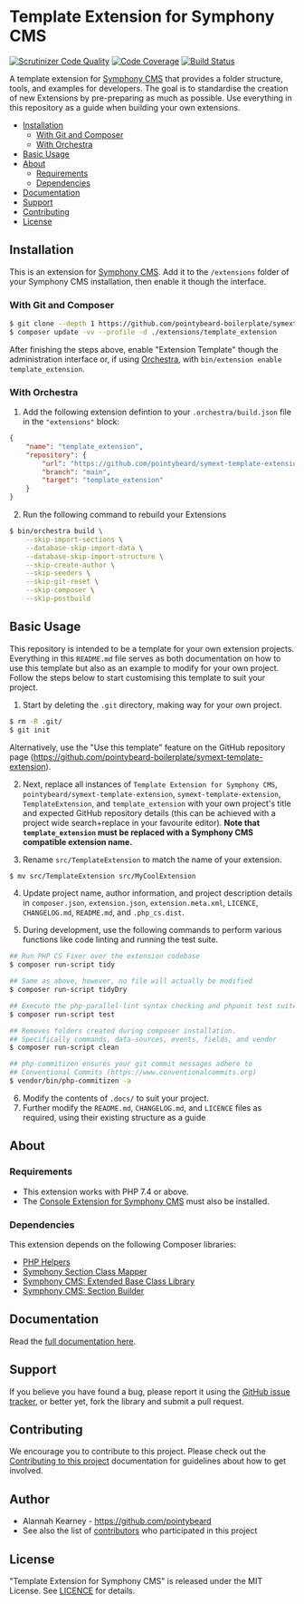 # Template Extension for Symphony CMS

[![Scrutinizer Code Quality](https://scrutinizer-ci.com/g/pointybeard-boilerplate/symext-template-extension/badges/quality-score.png?b=master)](https://scrutinizer-ci.com/g/pointybeard-boilerplate/symext-template-extension/?branch=master)
[![Code Coverage](https://scrutinizer-ci.com/g/pointybeard-boilerplate/symext-template-extension/badges/coverage.png?b=master)](https://scrutinizer-ci.com/g/pointybeard-boilerplate/symext-template-extension/?branch=master)
[![Build Status](https://scrutinizer-ci.com/g/pointybeard-boilerplate/symext-template-extension/badges/build.png?b=master)](https://scrutinizer-ci.com/g/pointybeard-boilerplate/symext-template-extension/build-status/master)

A template extension for [Symphony CMS][ext-Symphony CMS] that provides a folder structure, tools, and examples for developers. The goal is to standardise the creation of new Extensions by pre-preparing as much as possible. Use everything in this repository as a guide when building your own extensions.

-   [Installation](#installation)
    -   [With Git and Composer](#with-git-and-composer)
    -   [With Orchestra](#with-orchestra)
-   [Basic Usage](#basic-usage)
-   [About](#about)
    -   [Requirements](#dependencies)
    -   [Dependencies](#dependencies)
-   [Documentation](#documentation)
-   [Support](#support)
-   [Contributing](#contributing)
-   [License](#license)

## Installation

This is an extension for [Symphony CMS][ext-Symphony CMS]. Add it to the `/extensions` folder of your Symphony CMS installation, then enable it though the interface.

### With Git and Composer

```bash
$ git clone --depth 1 https://github.com/pointybeard-boilerplate/symext-template-extension.git extensions/template_extension
$ composer update -vv --profile -d ./extensions/template_extension
```
After finishing the steps above, enable "Extension Template" though the administration interface or, if using [Orchestra][ext-Orchestra], with `bin/extension enable template_extension`.

### With Orchestra

1. Add the following extension defintion to your `.orchestra/build.json` file in the `"extensions"` block:

```json
{
    "name": "template_extension",
    "repository": {
        "url": "https://github.com/pointybeard/symext-template-extension.git",
        "branch": "main",
        "target": "template_extension"
    }
}
```

2. Run the following command to rebuild your Extensions

```bash
$ bin/orchestra build \
    --skip-import-sections \
    --database-skip-import-data \
    --database-skip-import-structure \
    --skip-create-author \
    --skip-seeders \
    --skip-git-reset \
    --skip-composer \
    --skip-postbuild
```

## Basic Usage

This repository is intended to be a template for your own extension projects. Everything in this `README.md` file serves as both documentation on how to use this template but also as an example to modify for your own project. Follow the steps below to start customising this template to suit your project.

1.   Start by deleting the `.git` directory, making way for your own project.

```bash
$ rm -R .git/
$ git init
```

Alternatively, use the "Use this template" feature on the GitHub repository page (<https://github.com/pointybeard-boilerplate/symext-template-extension>).

2.   Next, replace all instances of `Template Extension for Symphony CMS`, `pointybeard/symext-template-extension`, `symext-template-extension`, `TemplateExtension`, and `template_extension` with your own project's title and expected GitHub repository details (this can be achieved with a project wide search+replace in your favourite editor). **Note that `template_extension` must be replaced with a Symphony CMS compatible extension name.**

3.   Rename `src/TemplateExtension` to match the name of your extension.

```bash
$ mv src/TemplateExtension src/MyCoolExtension
```

4.   Update project name, author information, and project description details in `composer.json`, `extension.json`, `extension.meta.xml`, `LICENCE`, `CHANGELOG.md`, `README.md`, and `.php_cs.dist`.

5. During development, use the following commands to perform various functions like code linting and running the test suite.

```bash
## Run PHP CS Fixer over the extension codebase
$ composer run-script tidy

## Same as above, however, no file will actually be modified
$ composer run-script tidyDry

## Execute the php-parallel-lint syntax checking and phpunit test suite
$ composer run-script test

## Removes folders created during composer installation.
## Specifically commands, data-sources, events, fields, and vendor
$ composer run-script clean

## php-commitizen ensures your git commit messages adhere to
## Conventional Commits (https://www.conventionalcommits.org)
$ vendor/bin/php-commitizen -a
```

6. Modify the contents of `.docs/` to suit your project.
7. Further modify the `README.md`, `CHANGELOG.md`, and `LICENCE` files as required, using their existing structure as a guide

## About

### Requirements

- This extension works with PHP 7.4 or above.
- The [Console Extension for Symphony CMS][req-console] must also be installed.

### Dependencies

This extension depends on the following Composer libraries:

-   [PHP Helpers][dep-helpers]
-   [Symphony Section Class Mapper][dep-classmapper]
-   [Symphony CMS: Extended Base Class Library][dep-symphony-extended]
-   [Symphony CMS: Section Builder][dep-section-builder]

## Documentation

Read the [full documentation here][ext-docs].

## Support

If you believe you have found a bug, please report it using the [GitHub issue tracker][ext-issues],
or better yet, fork the library and submit a pull request.

## Contributing

We encourage you to contribute to this project. Please check out the [Contributing to this project][doc-CONTRIBUTING] documentation for guidelines about how to get involved.

## Author
-   Alannah Kearney - <https://github.com/pointybeard>
-   See also the list of [contributors][ext-contributor] who participated in this project

## License
"Template Extension for Symphony CMS" is released under the MIT License. See [LICENCE][doc-LICENCE] for details.

[doc-CONTRIBUTING]: https://github.com/pointybeard-boilerplate/symext-template-extension/blob/master/CONTRIBUTING.md
[doc-LICENCE]: http://www.opensource.org/licenses/MIT
[req-console]: https://github.com/pointybeard/console
[dep-helpers]: https://github.com/pointybeard/helpers
[dep-classmapper]: https://github.com/pointybeard/symphony-classmapper
[dep-symphony-extended]: https://github.com/pointybeard/symphony-extended
[dep-section-builder]: https://github.com/pointybeard/symphony-section-builder
[ext-issues]: https://github.com/pointybeard-boilerplate/symext-template-extension/issues
[ext-Symphony CMS]: http://getsymphony.com
[ext-Orchestra]: https://github.com/pointybeard/orchestra
[ext-contributor]: https://github.com/pointybeard-boilerplate/symext-template-extension/contributors
[ext-docs]: https://github.com/pointybeard-boilerplate/symext-template-extension/blob/master/.docs/toc.md
